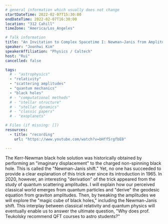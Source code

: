 ```yaml
---
# general information which usually does not change
startDateTime: 2022-02-07T15:30:00
endDateTime: 2022-02-07T16:30:00
location: "312 Cahill"
timeZone: "America/Los_Angeles"

# Talk information
title: "An Invitation to Complex Spacetime I: Newman–Janis from Amplitudes"
speaker: "Joonhwi Kim"
speakerAffiliation: "Physics / Caltech"
host: "Rui"
cancelled: false

tags:
  # - "astrophysics"
  - "relativity"
  - "scattering amplitudes"
  - "quantum mechanics"
  - "black holes"
  # - "computational methods"
  # - "stellar structure"
  # - "stellar dynamics"
  # - "classic papers"
  # - "exoplanets"

# Files (if missing: [])
resources:
  - title: "recording"
    url: "https://www.youtube.com/watch?v=bHff5rgfbE0"

---
```


The Kerr-Newman black hole solution was historically obtained by performing an "imaginary displacement" to the charged non-spinning black hole.
This is called the "Newman-Janis shift."
Yet, no one has succeeded to provide a clear explanation of this trick ever since its introduction in 1965.
In 2020, however, an interesting "derivation" of the trick appeared from the study of quantum scattering amplitudes.
I will explain how our perceived classical world emerges from quantum particles and "derive" the geodesic equation from graviton amplitudes.
Then, by tweaking the amplitudes we will explore the "magic cube of black holes," including the Newman-Janis shift.
This interplay between classical relativity and quantum physics will eventually enable us to answer the ultimate question, "Why does prof. Teukolsky recommend QFT courses to astro students?"

